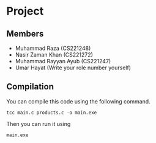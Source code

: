 # Project
## Members
- Muhammad Raza (CS221248)
- Nasir Zaman Khan (CS221272)
- Muhammad Rayyan Ayub (CS221247)
- Umar Hayat (Write your role number yourself)

## Compilation
You can compile this code using the following command.
```
tcc main.c products.c -o main.exe
```
Then you can run it using
```
main.exe
```